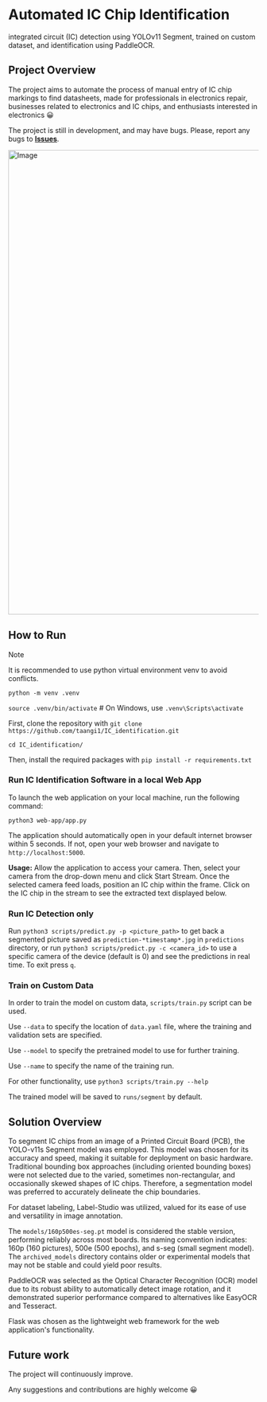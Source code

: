 # Automated IC Chip Identification

integrated circuit (IC) detection using YOLOv11 Segment, trained on custom dataset, and identification using PaddleOCR.

## Project Overview

The project aims to automate the process of manual entry of IC chip markings to find datasheets, made for professionals in electronics repair, businesses related to electronics and IC chips, and enthusiasts interested in electronics 😀

The project is still in development, and may have bugs. Please, report any bugs to [**Issues**](https://github.com/taangi1/IC_identification/issues).

<img width="786" height="933" alt="Image" src="https://github.com/user-attachments/assets/b9965878-7ff4-4f8e-bedc-957be4782a5f" />

## How to Run

> [!NOTE]
> It is recommended to use python virtual environment venv to avoid conflicts.
> 
> `python -m venv .venv`
> 
> `source .venv/bin/activate` # On Windows, use `.venv\Scripts\activate`

First, clone the repository with `git clone https://github.com/taangi1/IC_identification.git`

`cd IC_identification/`

Then, install the required packages with `pip install -r requirements.txt`

### Run IC Identification Software in a local Web App

To launch the web application on your local machine, run the following command:

`python3 web-app/app.py`

The application should automatically open in your default internet browser within 5 seconds. If not, open your web browser and navigate to `http://localhost:5000`.

**Usage:** Allow the application to access your camera. Then, select your camera from the drop-down menu and click Start Stream. Once the selected camera feed loads, position an IC chip within the frame. Click on the IC chip in the stream to see the extracted text displayed below.

### Run IC Detection only

Run `python3 scripts/predict.py -p <picture_path>` to get back a segmented picture saved as `prediction-*timestamp*.jpg` in `predictions` directory, or run `python3 scripts/predict.py -c <camera_id>` to use a specific camera of the device (default is 0) and see the predictions in real time. To exit press `q`.

### Train on Custom Data

In order to train the model on custom data, `scripts/train.py` script can be used.

Use `--data` to specify the location of `data.yaml` file, where the training and validation sets are specified.

Use `--model` to specify the pretrained model to use for further training.

Use `--name` to specify the name of the training run.

For other functionality, use `python3 scripts/train.py --help`

The trained model will be saved to `runs/segment` by default.

## Solution Overview

To segment IC chips from an image of a Printed Circuit Board (PCB), the YOLO-v11s Segment model was employed. This model was chosen for its accuracy and speed, making it suitable for deployment on basic hardware. Traditional bounding box approaches (including oriented bounding boxes) were not selected due to the varied, sometimes non-rectangular, and occasionally skewed shapes of IC chips. Therefore, a segmentation model was preferred to accurately delineate the chip boundaries.

For dataset labeling, Label-Studio was utilized, valued for its ease of use and versatility in image annotation.

The `models/160p500es-seg.pt` model is considered the stable version, performing reliably across most boards. Its naming convention indicates: 160p (160 pictures), 500e (500 epochs), and s-seg (small segment model). The `archived_models` directory contains older or experimental models that may not be stable and could yield poor results.

PaddleOCR was selected as the Optical Character Recognition (OCR) model due to its robust ability to automatically detect image rotation, and it demonstrated superior performance compared to alternatives like EasyOCR and Tesseract.

Flask was chosen as the lightweight web framework for the web application's functionality.

## Future work

The project will continuously improve.

Any suggestions and contributions are highly welcome 😀
